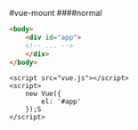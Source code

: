 #vue-mount
####normal

```html
<body>
    <div id="app">
    <!-- ... -->
    </div>
</body>
```
```vue
<script src="vue.js"></script>
<script>
    new Vue({
        el: '#app'
    });S
</script>
```

